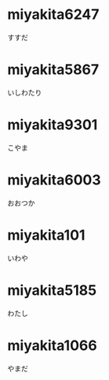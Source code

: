 # miyakita6247
すすだ

# miyakita5867
いしわたり

# miyakita9301
こやま

# miyakita6003
おおつか

# miyakita101
いわや

# miyakita5185
わたし

# miyakita1066
やまだ
